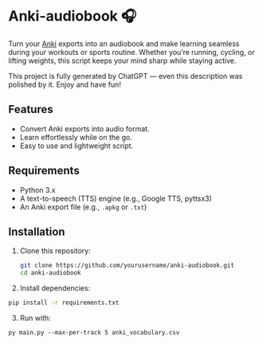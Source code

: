 # Anki-audiobook 🎧

Turn your [Anki](https://apps.ankiweb.net/) exports into an audiobook and make learning seamless during your workouts or sports routine. Whether you’re running, cycling, or lifting weights, this script keeps your mind sharp while staying active.

This project is fully generated by ChatGPT — even this description was polished by it. Enjoy and have fun!

## Features
- Convert Anki exports into audio format.
- Learn effortlessly while on the go.
- Easy to use and lightweight script.

## Requirements
- Python 3.x
- A text-to-speech (TTS) engine (e.g., Google TTS, pyttsx3)
- An Anki export file (e.g., `.apkg` or `.txt`)

## Installation
1. Clone this repository:
   ```bash
   git clone https://github.com/yourusername/anki-audiobook.git
   cd anki-audiobook
   ```

2. Install dependencies:
  ```bash
  pip install -r requirements.txt
  ```

3. Run with:
  ```
  py main.py --max-per-track 5 anki_vocabulary.csv
  ```
